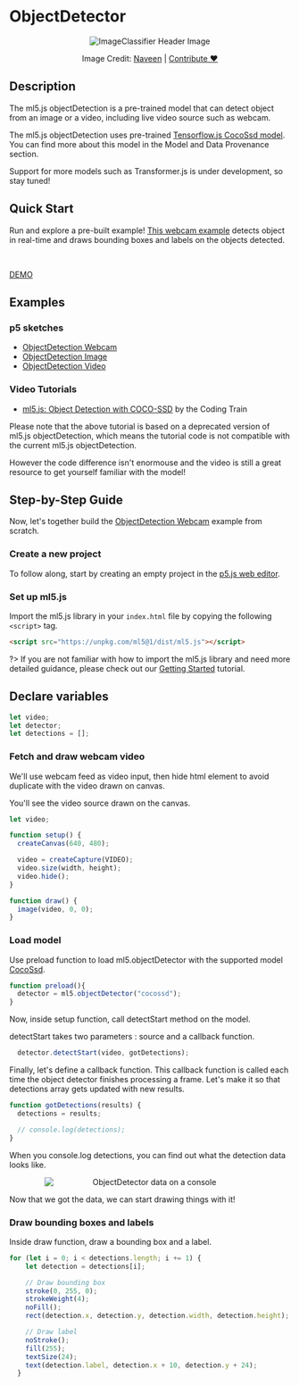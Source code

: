# ObjectDetector

<center>
  <img class="header-img" src="assets/header-image-classifier.png" alt="ImageClassifier Header Image" >
  <p class="img-credit"> Image Credit: <a href="https://thenounproject.com/creator/naveena.160" target="_blank" title="Naveen">Naveen</a> | <a href='mailto:info@ml5js.org'>Contribute ♥️</a> </p>
</center>

## Description

The ml5.js objectDetection is a pre-trained model that can detect object from an image or a video, including live video source such as webcam.

The ml5.js objectDetection uses pre-trained [Tensorflow.js CocoSsd model](https://github.com/tensorflow/tfjs-models/tree/master/coco-ssd). You can find more about this model in the Model and Data Provenance section.

Support for more models such as Transformer.js is under development, so stay tuned!

## Quick Start
Run and explore a pre-built example! [This webcam example](https://editor.p5js.org/codingeffects2023/sketches/pyC9DA8pV) detects object in real-time and draws bounding boxes and labels on the objects detected.

<br/>

[DEMO](iframes/object-detection ":include :type=iframe width=100% height=550px")

## Examples

### p5 sketches
- [ObjectDetection Webcam](https://editor.p5js.org/codingeffects2023/sketches/pyC9DA8pV)
- [ObjectDetection Image](https://editor.p5js.org/codingeffects2023/sketches/5aMBINT-N)
- [ObjectDetection Video](https://editor.p5js.org/codingeffects2023/sketches/KixZ5yn50)


### Video Tutorials
- [ml5.js: Object Detection with COCO-SSD](https://youtu.be/QEzRxnuaZCk) by the Coding Train

Please note that the above tutorial is based on a deprecated version of ml5.js objectDetection, which means the tutorial code is not compatible with the current ml5.js objectDetection.

However the code difference isn't enormouse and the video is still a great resource to get yourself familiar with the model!

## Step-by-Step Guide

Now, let's together build the [ObjectDetection Webcam](https://editor.p5js.org/codingeffects2023/sketches/pyC9DA8pV) example from scratch.

### Create a new project

To follow along, start by creating an empty project in the [p5.js web editor](https://editor.p5js.org/).

### Set up ml5.js

Import the ml5.js library in your `index.html` file by copying the following `<script>` tag.

```html
<script src="https://unpkg.com/ml5@1/dist/ml5.js"></script>
```

?> If you are not familiar with how to import the ml5.js library and need more detailed guidance, please check out our [Getting Started](/?id=set-up-ml5js) tutorial.

## Declare variables

```javascript
let video;
let detector;
let detections = [];
```

### Fetch and draw webcam video

We'll use webcam feed as video input, then hide html element to avoid duplicate with the video drawn on canvas.

You'll see the video source drawn on the canvas.

```javascript
let video;

function setup() {
  createCanvas(640, 480);

  video = createCapture(VIDEO);
  video.size(width, height);
  video.hide();
}

function draw() {
  image(video, 0, 0);
}
```

### Load model

Use preload function to load ml5.objectDetector with the supported model [CocoSsd](https://github.com/tensorflow/tfjs-models/tree/master/coco-ssd).


```javascript
function preload(){
  detector = ml5.objectDetector("cocossd");
}
```

Now, inside setup function, call detectStart method on the model.

detectStart takes two parameters : source and a callback function.

```javascript
  detector.detectStart(video, gotDetections);
```

Finally, let's define a callback function.
This callback function is called each time the object detector finishes processing a frame.
Let's make it so that detections array gets updated with new results.

```javascript
function gotDetections(results) {
  detections = results;

  // console.log(detections);
}
```

When you console.log detections, you can find out what the detection data looks like.
<center>
    <img style="display:block; max-width:75%" alt="ObjectDetector data on a console" src="./assets/object-detector-console.png">
</center>

Now that we got the data, we can start drawing things with it!

### Draw bounding boxes and labels

Inside draw function, draw a bounding box and a label.

```javascript
for (let i = 0; i < detections.length; i += 1) {
    let detection = detections[i];

    // Draw bounding box
    stroke(0, 255, 0);
    strokeWeight(4);
    noFill();
    rect(detection.x, detection.y, detection.width, detection.height);

    // Draw label
    noStroke();
    fill(255);
    textSize(24);
    text(detection.label, detection.x + 10, detection.y + 24);
  }
```